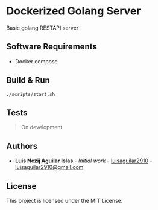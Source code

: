 # Dockerized Golang Server

Basic golang RESTAPI server

## Software Requirements

- Docker compose

## Build & Run

```./scripts/start.sh```

## Tests

> On development

## Authors

* **Luis Nezij Aguilar Islas** - *Initial work* - [luisaguilar2910](https://github.com/luisaguilar2910) - luisaguilar2910@gmail.com

## License

This project is licensed under the MIT License.